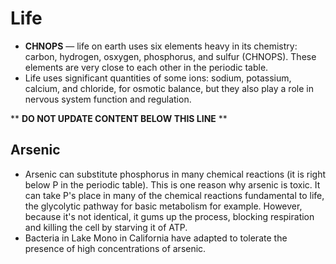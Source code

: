 Life
====

* **CHNOPS** &mdash; life on earth uses six elements heavy in its chemistry: carbon, hydrogen, osxygen, phosphorus, and sulfur (CHNOPS). These elements are very close to each other in the periodic table.
* Life uses significant quantities of some ions: sodium, potassium, calcium, and chloride, for osmotic balance, but they also play a role in nervous system function and regulation.

** **DO NOT UPDATE CONTENT BELOW THIS LINE** **

Arsenic
-------

* Arsenic can substitute phosphorus in many chemical reactions (it is right below P in the periodic table). This is one reason why arsenic is toxic. It can take P's place in many of the chemical reactions fundamental to life, the glycolytic pathway for basic metabolism for example. However, because it's not identical, it gums up the process, blocking respiration and killing the cell by starving it of ATP.
* Bacteria in Lake Mono in California have adapted to tolerate the presence of high concentrations of arsenic.

